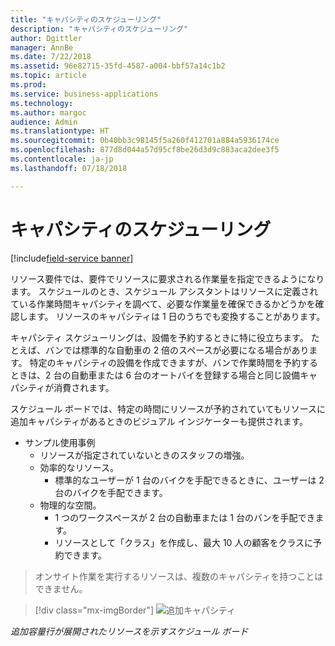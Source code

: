 ```yaml
---
title: "キャパシティのスケジューリング"
description: "キャパシティのスケジューリング"
author: Dgittler
manager: AnnBe
ms.date: 7/22/2018
ms.assetid: 96e82715-35fd-4587-a004-bbf57a14c1b2
ms.topic: article
ms.prod: 
ms.service: business-applications
ms.technology: 
ms.author: margoc
audience: Admin
ms.translationtype: HT
ms.sourcegitcommit: 0b40bb3c98145f5a260f412701a884a5936174ce
ms.openlocfilehash: 877d8d044a57d95cf8be26d3d9c883aca2dee3f5
ms.contentlocale: ja-jp
ms.lasthandoff: 07/18/2018

---
```





#  <a name="capacity-scheduling"></a>キャパシティのスケジューリング

[!include[field-service banner](../../../includes/field-service.md)]



リソース要件では、要件でリソースに要求される作業量を指定できるようになります。 スケジュールのとき、スケジュール アシスタントはリソースに定義されている作業時間キャパシティを調べて、必要な作業量を確保できるかどうかを確認します。 リソースのキャパシティは 1 日のうちでも変換することがあります。

キャパシティ スケジューリングは、設備を予約するときに特に役立ちます。 たとえば、バンでは標準的な自動車の 2 倍のスペースが必要になる場合があります。 特定のキャパシティの設備を作成できますが、バンで作業時間を予約するときは、2 台の自動車または 6 台のオートバイを登録する場合と同じ設備キャパシティが消費されます。

スケジュール ボードでは、特定の時間にリソースが予約されていてもリソースに追加キャパシティがあるときのビジュアル インジケーターも提供されます。

* サンプル使用事例
    * リソースが指定されていないときのスタッフの増強。
    * 効率的なリソース。
        * 標準的なユーザーが 1 台のバイクを手配できるときに、ユーザーは 2 台のバイクを手配できます。
    * 物理的な空間。
        * 1 つのワークスペースが 2 台の自動車または 1 台のバンを手配できます。
        * リソースとして「クラス」を作成し、最大 10 人の顧客をクラスに予約できます。
> オンサイト作業を実行するリソースは、複数のキャパシティを持つことはできません。

> [!div class="mx-imgBorder"]
> ![](media/Additional-Capacity.png "追加キャパシティ")
<!-- picture -->

*追加容量行が展開されたリソースを示すスケジュール ボード*

